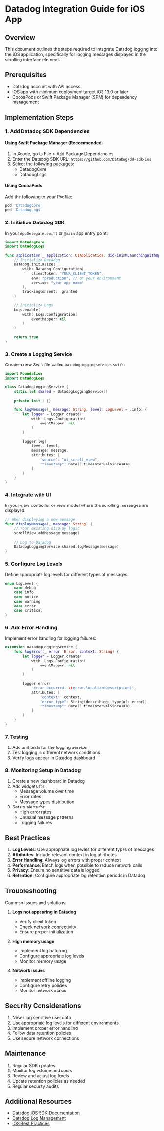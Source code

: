 # Datadog Integration Guide for iOS App

## Overview
This document outlines the steps required to integrate Datadog logging into the iOS application, specifically for logging messages displayed in the scrolling interface element.

## Prerequisites
- Datadog account with API access
- iOS app with minimum deployment target iOS 13.0 or later
- CocoaPods or Swift Package Manager (SPM) for dependency management

## Implementation Steps

### 1. Add Datadog SDK Dependencies

#### Using Swift Package Manager (Recommended)
1. In Xcode, go to File > Add Package Dependencies
2. Enter the Datadog SDK URL: `https://github.com/DataDog/dd-sdk-ios`
3. Select the following packages:
   - DatadogCore
   - DatadogLogs

#### Using CocoaPods
Add the following to your Podfile:
```ruby
pod 'DatadogCore'
pod 'DatadogLogs'
```

### 2. Initialize Datadog SDK

In your `AppDelegate.swift` or `@main` app entry point:

```swift
import DatadogCore
import DatadogLogs

func application(_ application: UIApplication, didFinishLaunchingWithOptions launchOptions: [UIApplication.LaunchOptionsKey: Any]?) -> Bool {
    // Initialize Datadog
    Datadog.initialize(
        with: Datadog.Configuration(
            clientToken: "YOUR_CLIENT_TOKEN",
            env: "production", // or your environment
            service: "your-app-name"
        ),
        trackingConsent: .granted
    )
    
    // Initialize Logs
    Logs.enable(
        with: Logs.Configuration(
            eventMapper: nil
        )
    )
    
    return true
}
```

### 3. Create a Logging Service

Create a new Swift file called `DatadogLoggingService.swift`:

```swift
import Foundation
import DatadogLogs

class DatadogLoggingService {
    static let shared = DatadogLoggingService()
    
    private init() {}
    
    func logMessage(_ message: String, level: LogLevel = .info) {
        let logger = Logger.create(
            with: Logs.Configuration(
                eventMapper: nil
            )
        )
        
        logger.log(
            level: level,
            message: message,
            attributes: [
                "source": "ui_scroll_view",
                "timestamp": Date().timeIntervalSince1970
            ]
        )
    }
}
```

### 4. Integrate with UI

In your view controller or view model where the scrolling messages are displayed:

```swift
// When displaying a new message
func displayMessage(_ message: String) {
    // Your existing display logic
    scrollView.addMessage(message)
    
    // Log to Datadog
    DatadogLoggingService.shared.logMessage(message)
}
```

### 5. Configure Log Levels

Define appropriate log levels for different types of messages:

```swift
enum LogLevel {
    case debug
    case info
    case notice
    case warning
    case error
    case critical
}
```

### 6. Add Error Handling

Implement error handling for logging failures:

```swift
extension DatadogLoggingService {
    func logError(_ error: Error, context: String) {
        let logger = Logger.create(
            with: Logs.Configuration(
                eventMapper: nil
            )
        )
        
        logger.error(
            "Error occurred: \(error.localizedDescription)",
            attributes: [
                "context": context,
                "error_type": String(describing: type(of: error)),
                "timestamp": Date().timeIntervalSince1970
            ]
        )
    }
}
```

### 7. Testing

1. Add unit tests for the logging service
2. Test logging in different network conditions
3. Verify logs appear in Datadog dashboard

### 8. Monitoring Setup in Datadog

1. Create a new dashboard in Datadog
2. Add widgets for:
   - Message volume over time
   - Error rates
   - Message types distribution
3. Set up alerts for:
   - High error rates
   - Unusual message patterns
   - Logging failures

## Best Practices

1. **Log Levels**: Use appropriate log levels for different types of messages
2. **Attributes**: Include relevant context in log attributes
3. **Error Handling**: Always log errors with proper context
4. **Performance**: Batch logs when possible to reduce network calls
5. **Privacy**: Ensure no sensitive data is logged
6. **Retention**: Configure appropriate log retention periods in Datadog

## Troubleshooting

Common issues and solutions:

1. **Logs not appearing in Datadog**
   - Verify client token
   - Check network connectivity
   - Ensure proper initialization

2. **High memory usage**
   - Implement log batching
   - Configure appropriate log levels
   - Monitor memory usage

3. **Network issues**
   - Implement offline logging
   - Configure retry policies
   - Monitor network status

## Security Considerations

1. Never log sensitive user data
2. Use appropriate log levels for different environments
3. Implement proper error handling
4. Follow data retention policies
5. Use secure network connections

## Maintenance

1. Regular SDK updates
2. Monitor log volume and costs
3. Review and adjust log levels
4. Update retention policies as needed
5. Regular security audits

## Additional Resources

- [Datadog iOS SDK Documentation](https://docs.datadoghq.com/real_user_monitoring/ios/)
- [Datadog Log Management](https://docs.datadoghq.com/logs/)
- [iOS Best Practices](https://docs.datadoghq.com/real_user_monitoring/ios/best_practices/) 